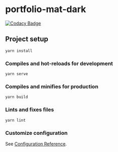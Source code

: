 # portfolio-mat-dark

[![Codacy Badge](https://api.codacy.com/project/badge/Grade/7965cb33509f41758a44e9cc8e5bc330)](https://app.codacy.com/gh/tks18/matte-portfolio?utm_source=github.com&utm_medium=referral&utm_content=tks18/matte-portfolio&utm_campaign=Badge_Grade_Settings)

## Project setup
```
yarn install
```

### Compiles and hot-reloads for development
```
yarn serve
```

### Compiles and minifies for production
```
yarn build
```

### Lints and fixes files
```
yarn lint
```

### Customize configuration
See [Configuration Reference](https://cli.vuejs.org/config/).
